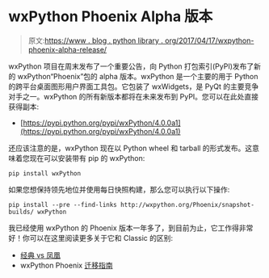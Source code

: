 # wxPython Phoenix Alpha 版本

> 原文:[https://www . blog . python library . org/2017/04/17/wxpython-phoenix-alpha-release/](https://www.blog.pythonlibrary.org/2017/04/17/wxpython-phoenix-alpha-release/)

wxPython 项目在周末发布了一个重要公告，向 Python 打包索引(PyPI)发布了新的 wxPython“Phoenix”包的 alpha 版本。wxPython 是一个主要的用于 Python 的跨平台桌面图形用户界面工具包。它包装了 wxWidgets，是 PyQt 的主要竞争对手之一。wxPython 的所有新版本都将在未来发布到 PyPI。您可以在此处直接获得副本:

*   [https://pypi.python.org/pypi/wxPython/4.0.0a1](https://pypi.python.org/pypi/wxPython/4.0.0a1)

还应该注意的是，wxPython 现在以 Python wheel 和 tarball 的形式发布。这意味着您现在可以安装带有 pip 的 wxPython:

`pip install wxPython`

如果您想保持领先地位并使用每日快照构建，那么您可以执行以下操作:

`pip install --pre --find-links http://wxpython.org/Phoenix/snapshot-builds/ wxPython`

我已经使用 wxPython 的 Phoenix 版本一年多了，到目前为止，它工作得非常好！你可以在这里阅读更多关于它和 Classic 的区别:

*   [经典 vs 凤凰](https://wxpython.org/Phoenix/docs/html/classic_vs_phoenix.html)
*   wxPython Phoenix [迁移指南](https://wxpython.org/Phoenix/docs/html/MigrationGuide.html)